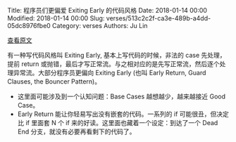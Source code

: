 Title: 程序员们更偏爱 Exiting Early 的代码风格
Date: 2018-01-14 00:00
Modified: 2018-01-14 00:00
Slug: verses/513c2c2f-ca3e-489b-a4dd-05dc8976fbe0
Category: verses
Authors: Ju Lin

[查看原文](https://softwareengineering.stackexchange.com/questions/18454/should-i-return-from-a-function-early-or-use-an-if-statement)

有一种写代码风格叫 Exiting Early, 基本上写代码的时候，非法的 case 先处理，提前 return 或抛错，最后才写正常流。与之相对应的是先写正常流，然后逐个处理异常流。大部分程序员更偏向 Exiting Early (也叫 Early Return, Guard Clauses, the Bouncer Pattern)。

* 这里面可能涉及到一个认知问题：Base Cases 越想越少，越来越接近 Good Case。
* Early Return 能让你轻易写出没有嵌套的代码。一系列的 if 可能很丑，但决定比 if 里面套 N 个 if 来的好读。这里面也藏着一个设定：到达了一个 Dead End 分支，就没有必要再看剩下的代码了。